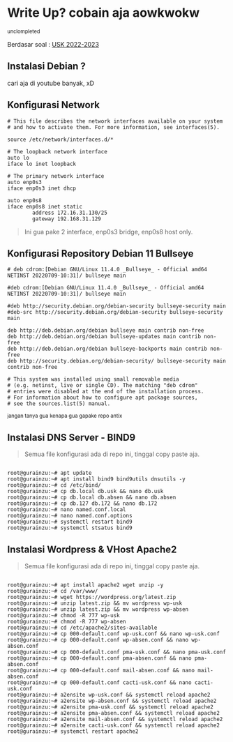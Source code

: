 # Write Up? cobain aja aowkwokw
<sub>unclompleted</sub>

Berdasar soal : [USK 2022-2023](https://drive.google.com/file/d/1fjrXfFwDtSrC8JPv1sdGqdAucCUhhWtE/view?usp=sharing)

## Instalasi Debian ?
cari aja di youtube banyak, xD

## Konfigurasi Network
```console
# This file describes the network interfaces available on your system
# and how to activate them. For more information, see interfaces(5).

source /etc/network/interfaces.d/* 

# The loopback network interface
auto lo
iface lo inet loopback

# The primary network interface
auto enp0s3
iface enp0s3 inet dhcp

auto enp0s8
iface enp0s8 inet static
        address 172.16.31.130/25
        gateway 192.168.31.129
```

> Ini gua pake 2 interface, enp0s3 bridge, enp0s8 host only.

## Konfigurasi Repository Debian 11 Bullseye

```console
# deb cdrom:[Debian GNU/Linux 11.4.0 _Bullseye_ - Official amd64 NETINST 20220709-10:31]/ bullseye main

#deb cdrom:[Debian GNU/Linux 11.4.0 _Bullseye_ - Official amd64 NETINST 20220709-10:31]/ bullseye main

#deb http://security.debian.org/debian-security bullseye-security main
#deb-src http://security.debian.org/debian-security bullseye-security main

deb http://deb.debian.org/debian bullseye main contrib non-free
deb http://deb.debian.org/debian bullseye-updates main contrib non-free
deb http://deb.debian.org/debian bullseye-backports main contrib non-free
deb http://security.debian.org/debian-security/ bullseye-security main contrib non-free

# This system was installed using small removable media
# (e.g. netinst, live or single CD). The matching "deb cdrom"
# entries were disabled at the end of the installation process.
# For information about how to configure apt package sources,
# see the sources.list(5) manual.
```

<sup>jangan tanya gua kenapa gua gapake repo antix</sup>

## Instalasi DNS Server - BIND9

>Semua file konfigurasi ada di repo ini, tinggal copy paste aja.

```console

root@gurainzu:~# apt update
root@gurainzu:~# apt install bind9 bind9utils dnsutils -y
root@gurainzu:~# cd /etc/bind/
root@gurainzu:~# cp db.local db.usk && nano db.usk
root@gurainzu:~# cp db.local db.absen && nano db.absen
root@gurainzu:~# cp db.127 db.172 && nano db.172
root@gurainzu:~# nano named.conf.local
root@gurainzu:~# nano named.conf.options
root@gurainzu:~# systemctl restart bind9
root@gurainzu:~# systemctl stsatus bind9

```

## Instalasi Wordpress & VHost Apache2

>Semua file konfigurasi ada di repo ini, tinggal copy paste aja.

```console

root@gurainzu:~# apt install apache2 wget unzip -y
root@gurainzu:~# cd /var/www/
root@gurainzu:~# wget https://wordpress.org/latest.zip
root@gurainzu:~# unzip latest.zip && mv wordpress wp-usk
root@gurainzu:~# unzip latest.zip && mv wordpress wp-absen
root@gurainzu:~# chmod -R 777 wp-usk
root@gurainzu:~# chmod -R 777 wp-absen
root@gurainzu:~# cd /etc/apache2/sites-available
root@gurainzu:~# cp 000-default.conf wp-usk.conf && nano wp-usk.conf
root@gurainzu:~# cp 000-default.conf wp-absen.conf && nano wp-absen.conf
root@gurainzu:~# cp 000-default.conf pma-usk.conf && nano pma-usk.conf
root@gurainzu:~# cp 000-default.conf pma-absen.conf && nano pma-absen.conf
root@gurainzu:~# cp 000-default.conf mail-absen.conf && nano mail-absen.conf
root@gurainzu:~# cp 000-default.conf cacti-usk.conf && nano cacti-usk.conf
root@gurainzu:~# a2ensite wp-usk.conf && systemctl reload apache2
root@gurainzu:~# a2ensite wp-absen.conf && systemctl reload apache2
root@gurainzu:~# a2ensite pma-usk.conf && systemctl reload apache2
root@gurainzu:~# a2ensite pma-absen.conf && systemctl reload apache2
root@gurainzu:~# a2ensite mail-absen.conf && systemctl reload apache2
root@gurainzu:~# a2ensite cacti-usk.conf && systemctl reload apache2
root@gurainzu:~# systemctl restart apache2

```